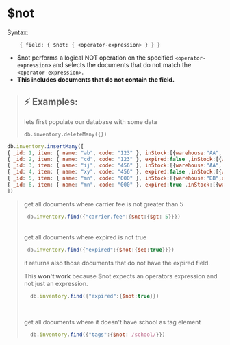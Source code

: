 # $not

Syntax:

```
    { field: { $not: { <operator-expression> } } }
```

- $not performs a logical NOT operation on the specified `<operator-expression>` and selects the documents that do not match the `<operator-expression>`.
- **This includes documents that do not contain the field.**

> ## :zap: Examples:
> lets first populate our database with some data
>
> ``` db.inventory.deleteMany({}) ```
>
```js
db.inventory.insertMany([
{ _id: 1, item: { name: "ab", code: "123" }, inStock:[{warehouse:"AA", qty: 5}, {warehouse:"BB",qty:10}], tags: [ "school", "clothing", "children" ],carrier:{fee:2} },
{ _id: 2, item: { name: "cd", code: "123" }, expired:false ,inStock:[{warehouse:"AA", qty: 1} ,{warehouse:"BB",qty: 20}], tags: [ "adult" ],carrier:{fee:1} },
{ _id: 3, item: { name: "ij", code: "456" }, inStock:[{warehouse:"AA", qty:0},{warehouse:"BB",qty: 25}], tags: [ "school", "men" ],carrier:{fee:6} },
{ _id: 4, item: { name: "xy", code: "456" }, expired:false ,inStock:[{warehouse:"AA",qty: 30},{warehouse:"BB",qty:0}], tags: [ "woman", "+18" ],carrier:{fee:4} },
{ _id: 5, item: { name: "mn", code: "000" }, inStock:[{warehouse:"BB",qty: 20},{warehouse:"AA",qty:4}], tags: [ [ "office", "formal" ], "suite" ],carrier:{fee:5} },
{ _id: 6, item: { name: "mn", code: "000" }, expired:true ,inStock:[{warehouse:"AA",qty: 5},{warehouse:"BB",qty:5}], tags: [ [ "formal", "anyPlace" ], "dress" ],carrier:{fee:5} }
])
```

> get all documents where carrier fee is not greater than 5
>
>  ```js
>   db.inventory.find({"carrier.fee":{$not:{$gt: 5}}})
> ```
>
> <br>
> get all documents where expired is not true
>
> ```js
>  db.inventory.find({"expired":{$not:{$eq:true}}})
> ```
>
> it returns also those documents that do not have the expired field.
><br>
>
> This **won't work** because $not expects an operators expression and not just an expression.
>
> ```js
>   db.inventory.find({"expired":{$not:true}})
> ```
>
> <br>
>
> get all documents where it doesn't have school as tag element
>
> ```js
>   db.inventory.find({"tags":{$not: /school/}})
> ```
